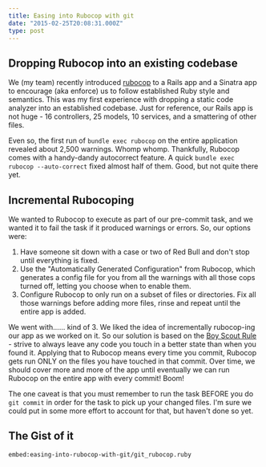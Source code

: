```yaml
---
title: Easing into Rubocop with git
date: "2015-02-25T20:08:31.000Z"
type: post
---
```


## Dropping Rubocop into an existing codebase

We (my team) recently introduced [rubocop](https://github.com/bbatsov/rubocop) to a Rails app and a Sinatra app to encourage (aka enforce) us to follow established Ruby style and semantics. This was my first experience with dropping a static code analyzer into an established codebase. Just for reference, our Rails app is not huge - 16 controllers, 25 models, 10 services, and a smattering of other files.

Even so, the first run of `bundle exec rubocop` on the entire application revealed about 2,500 warnings. Whomp whomp. Thankfully, Rubocop comes with a handy-dandy autocorrect feature. A quick `bundle exec rubocop --auto-correct` fixed almost half of them. Good, but not quite there yet.

<!-- more -->

## Incremental Rubocoping

We wanted to Rubocop to execute as part of our pre-commit task, and we wanted it to fail the task if it produced warnings or errors. So, our options were:

1. Have someone sit down with a case or two of Red Bull and don't stop until everything is fixed.
2. Use the "Automatically Generated Configuration" from Rubocop, which generates a config file for you from all the warnings with all those cops turned off, letting you choose when to enable them.
3. Configure Rubocop to only run on a subset of files or directories. Fix all those warnings before adding more files, rinse and repeat until the entire app is added.

We went with...... kind of 3. We liked the idea of incrementally rubocop-ing our app as we worked on it. So our solution is based on the [Boy Scout Rule](http://programmer.97things.oreilly.com/wiki/index.php/The_Boy_Scout_Rule) - strive to always leave any code you touch in a better state than when you found it. Applying that to Rubocop means every time you commit, Rubocop gets run ONLY on the files you have touched in that commit. Over time, we should cover more and more of the app until eventually we can run Rubocop on the entire app with every commit! Boom!

The one caveat is that you must remember to run the task BEFORE you do `git commit` in order for the task to pick up your changed files. I'm sure we could put in some more effort to account for that, but haven't done so yet.

## The Gist of it

`embed:easing-into-rubocop-with-git/git_rubocop.ruby`
